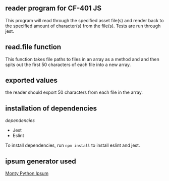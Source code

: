 ## reader program for CF-401 JS
This program will read through the specified asset file(s) and render back to the specified amount of character(s) from the file(s). Tests are run through jest.

## read.file function
This function takes file paths to files in an array as a method and and then spits out the first 50 characters of each file into a new array.

## exported values
the reader should export 50 characters from each file in the array.

## installation of dependencies
*dependencies*
- Jest
- Eslint

To install dependencies, run `npm install` to install eslint and jest. 

## ipsum generator used
[Monty Python Ipsum](https://montypythonipsum.com/)